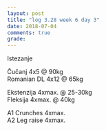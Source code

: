 ```yaml
---
layout: post
title: "log 3.28 week 6 day 3"
date: 2018-07-04
comments: true
grade:
---
```


Istezanje

Čučanj 4x5 @ 90kg    
Romanian DL 4x12 @ 65kg    

Ekstenzija 4xmax. @ 25-30kg   
Fleksija 4xmax. @ 40kg   

A1 Crunches 4xmax.   
A2 Leg raise 4xmax.   
